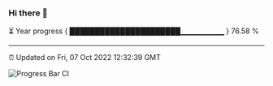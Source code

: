 ### Hi there 👋

⏳ Year progress { ██████████████████████▁▁▁▁▁▁▁▁ } 76.58 %

---

⏰ Updated on Fri, 07 Oct 2022 12:32:39 GMT

![Progress Bar CI](https://github.com/liununu/liununu/workflows/Progress%20Bar%20CI/badge.svg)
